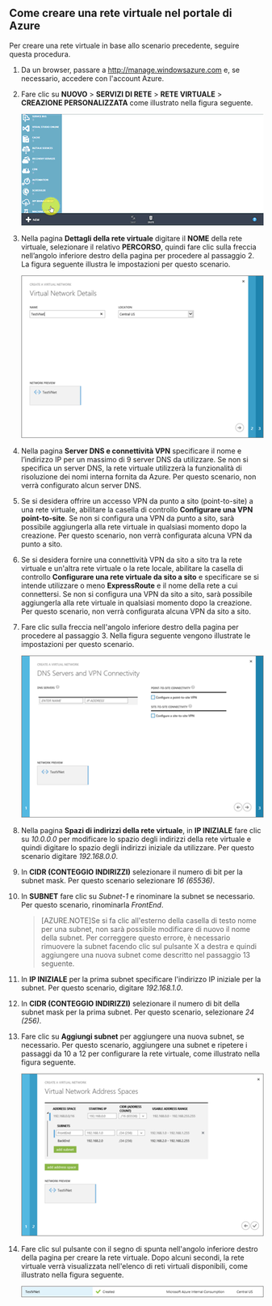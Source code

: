 ## Come creare una rete virtuale nel portale di Azure

Per creare una rete virtuale in base allo scenario precedente, seguire questa procedura.

1. Da un browser, passare a http://manage.windowsazure.com e, se necessario, accedere con l'account Azure.
2. Fare clic su **NUOVO** > **SERVIZI DI RETE** > **RETE VIRTUALE** > **CREAZIONE PERSONALIZZATA** come illustrato nella figura seguente.

	![Creare reti virtuali nel portale](./media/virtual-networks-create-vnet-classic-portal-include/vnet-create-portal-figure1.gif)

3. Nella pagina **Dettagli della rete virtuale** digitare il **NOME** della rete virtuale, selezionare il relativo **PERCORSO**, quindi fare clic sulla freccia nell’angolo inferiore destro della pagina per procedere al passaggio 2. La figura seguente illustra le impostazioni per questo scenario.

	![Pagina Dettagli della rete virtuale](./media/virtual-networks-create-vnet-classic-portal-include/vnet-create-portal-figure2.png)

4. Nella pagina **Server DNS e connettività VPN** specificare il nome e l’indirizzo IP per un massimo di 9 server DNS da utilizzare. Se non si specifica un server DNS, la rete virtuale utilizzerà la funzionalità di risoluzione dei nomi interna fornita da Azure. Per questo scenario, non verrà configurato alcun server DNS.
5. Se si desidera offrire un accesso VPN da punto a sito (point-to-site) a una rete virtuale, abilitare la casella di controllo **Configurare una VPN point-to-site**. Se non si configura una VPN da punto a sito, sarà possibile aggiungerla alla rete virtuale in qualsiasi momento dopo la creazione. Per questo scenario, non verrà configurata alcuna VPN da punto a sito.
6. Se si desidera fornire una connettività VPN da sito a sito tra la rete virtuale e un'altra rete virtuale o la rete locale, abilitare la casella di controllo **Configurare una rete virtuale da sito a sito** e specificare se si intende utilizzare o meno **ExpressRoute** e il nome della rete a cui connettersi. Se non si configura una VPN da sito a sito, sarà possibile aggiungerla alla rete virtuale in qualsiasi momento dopo la creazione. Per questo scenario, non verrà configurata alcuna VPN da sito a sito.
7. Fare clic sulla freccia nell'angolo inferiore destro della pagina per procedere al passaggio 3. Nella figura seguente vengono illustrate le impostazioni per questo scenario.

	![Pagina Server DNS e connettività VPN](./media/virtual-networks-create-vnet-classic-portal-include/vnet-create-portal-figure3.png)

8. Nella pagina **Spazi di indirizzi della rete virtuale**, in **IP INIZIALE** fare clic su *10.0.0.0* per modificare lo spazio degli indirizzi della rete virtuale e quindi digitare lo spazio degli indirizzi iniziale da utilizzare. Per questo scenario digitare *192.168.0.0*.
9. In **CIDR (CONTEGGIO INDIRIZZI)** selezionare il numero di bit per la subnet mask. Per questo scenario selezionare *16 (65536)*.
10. In **SUBNET** fare clic su *Subnet-1* e rinominare la subnet se necessario. Per questo scenario, rinominarla *FrontEnd*.

	>[AZURE.NOTE]Se si fa clic all'esterno della casella di testo nome per una subnet, non sarà possibile modificare di nuovo il nome della subnet. Per correggere questo errore, è necessario rimuovere la subnet facendo clic sul pulsante X a destra e quindi aggiungere una nuova subnet come descritto nel passaggio 13 seguente.

11. In **IP INIZIALE** per la prima subnet specificare l'indirizzo IP iniziale per la subnet. Per questo scenario, digitare *192.168.1.0*.
12. In **CIDR (CONTEGGIO INDIRIZZI)** selezionare il numero di bit della subnet mask per la prima subnet. Per questo scenario, selezionare *24 (256)*.
13. Fare clic su **Aggiungi subnet** per aggiungere una nuova subnet, se necessario. Per questo scenario, aggiungere una subnet e ripetere i passaggi da 10 a 12 per configurare la rete virtuale, come illustrato nella figura seguente.

	![Spazi di indirizzi della rete virtuale](./media/virtual-networks-create-vnet-classic-portal-include/vnet-create-portal-figure4.png)

14. Fare clic sul pulsante con il segno di spunta nell'angolo inferiore destro della pagina per creare la rete virtuale. Dopo alcuni secondi, la rete virtuale verrà visualizzata nell'elenco di reti virtuali disponibili, come illustrato nella figura seguente.

	![Nuova rete virtuale](./media/virtual-networks-create-vnet-classic-portal-include/vnet-create-portal-figure5.png)

<!---HONumber=Oct15_HO3-->
